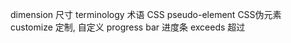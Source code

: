 dimension 尺寸
terminology 术语
CSS pseudo-element CSS伪元素
customize  定制, 自定义
progress bar 进度条
exceeds 超过